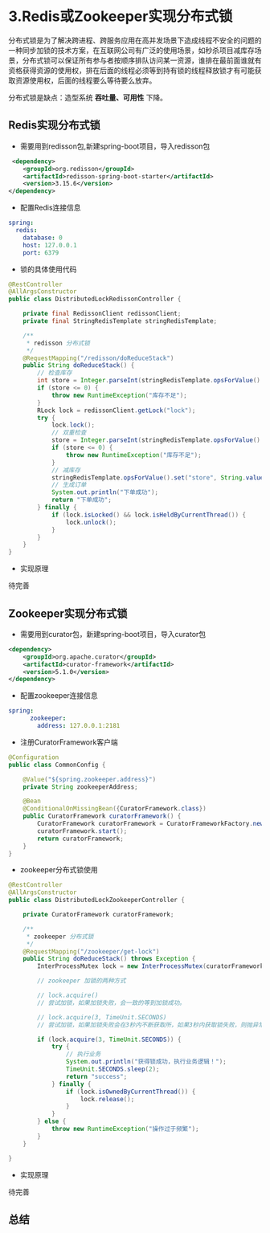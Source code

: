 # 3.Redis或Zookeeper实现分布式锁

分布式锁是为了解决跨进程、跨服务应用在高并发场景下造成线程不安全的问题的一种同步加锁的技术方案，在互联网公司有广泛的使用场景，如秒杀项目减库存场景，分布式锁可以保证所有参与者按顺序排队访问某一资源，谁排在最前面谁就有资格获得资源的使用权，排在后面的线程必须等到持有锁的线程释放锁才有可能获取资源使用权，后面的线程要么等待要么放弃。

分布式锁是缺点：造型系统 **吞吐量、可用性** 下降。


## Redis实现分布式锁

- 需要用到redisson包,新建spring-boot项目，导入redisson包
```xml
 <dependency>
    <groupId>org.redisson</groupId>
    <artifactId>redisson-spring-boot-starter</artifactId>
    <version>3.15.6</version>
</dependency>
```

- 配置Redis连接信息
```yaml
spring:
  redis:
    database: 0
    host: 127.0.0.1
    port: 6379
```

- 锁的具体使用代码
```java
@RestController
@AllArgsConstructor
public class DistributedLockRedissonController {

    private final RedissonClient redissonClient;
    private final StringRedisTemplate stringRedisTemplate;

    /**
     * redisson 分布式锁
     */
    @RequestMapping("/redisson/doReduceStack")
    public String doReduceStack() {
        // 检查库存
        int store = Integer.parseInt(stringRedisTemplate.opsForValue().get("store"));
        if (store <= 0) {
            throw new RuntimeException("库存不足");
        }
        RLock lock = redissonClient.getLock("lock");
        try {
            lock.lock();
            // 双重检查
            store = Integer.parseInt(stringRedisTemplate.opsForValue().get("store"));
            if (store <= 0) {
                throw new RuntimeException("库存不足");
            }
            // 减库存
            stringRedisTemplate.opsForValue().set("store", String.valueOf(store - 1));
            // 生成订单
            System.out.println("下单成功");
            return "下单成功";
        } finally {
            if (lock.isLocked() && lock.isHeldByCurrentThread()) {
                lock.unlock();
            }
        }
    }
}
```
- 实现原理

待完善


## Zookeeper实现分布式锁

- 需要用到curator包，新建spring-boot项目，导入curator包
```xml
<dependency>
    <groupId>org.apache.curator</groupId>
    <artifactId>curator-framework</artifactId>
    <version>5.1.0</version>
</dependency>
```


- 配置zookeeper连接信息
```yaml
spring:
      zookeeper:
        address: 127.0.0.1:2181
```

- 注册CuratorFramework客户端
```java
@Configuration
public class CommonConfig {

    @Value("${spring.zookeeper.address}")
    private String zookeeperAddress;

    @Bean
    @ConditionalOnMissingBean({CuratorFramework.class})
    public CuratorFramework curatorFramework() {
        CuratorFramework curatorFramework = CuratorFrameworkFactory.newClient(zookeeperAddress, new RetryNTimes(5, 1000));
        curatorFramework.start();
        return curatorFramework;
    }
}
```


- zookeeper分布式锁使用
```java
@RestController
@AllArgsConstructor
public class DistributedLockZookeeperController {

    private CuratorFramework curatorFramework;

    /**
     * zookeeper 分布式锁
     */
    @RequestMapping("/zookeeper/get-lock")
    public String doReduceStack() throws Exception {
        InterProcessMutex lock = new InterProcessMutex(curatorFramework, "/zookeeper/lockId");

        // zookeeper 加锁的两种方式

        // lock.acquire()
        // 尝试加锁，如果加锁失败，会一致的等到加锁成功。

        // lock.acquire(3, TimeUnit.SECONDS)
        // 尝试加锁，如果加锁失败会在3秒内不断获取所，如果3秒内获取锁失败，则抛异常

        if (lock.acquire(3, TimeUnit.SECONDS)) {
            try {
                // 执行业务
                System.out.println("获得锁成功，执行业务逻辑！");
                TimeUnit.SECONDS.sleep(2);
                return "success";
            } finally {
                if (lock.isOwnedByCurrentThread()) {
                    lock.release();
                }
            }
        } else {
            throw new RuntimeException("操作过于频繁");
        }
    }

}
```
- 实现原理

待完善

## 总结
